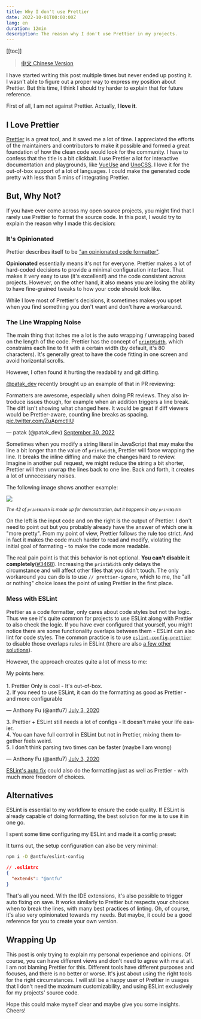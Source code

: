 ```yaml
---
title: Why I don't use Prettier
date: 2022-10-01T00:00:00Z
lang: en
duration: 12min
description: The reason why I don't use Prettier in my projects.
---
```


[[toc]]

> [中文 Chinese Version](/posts/why-not-prettier-zh)

I have started writing this post multiple times but never ended up posting it. I wasn't able to figure out a proper way to express my position about Prettier. But this time, I think I should try harder to explain that for future reference.

First of all, I am not against Prettier. Actually, **I love it**.

## I Love Prettier

[Prettier](https://prettier.io/) is a great tool, and it saved me a lot of time. I appreciated the efforts of the maintainers and contributors to make it possible and formed a great foundation of how the clean code would look for the community. I have to confess that the title is a bit clickbait. I use Prettier a lot for interactive documentation and playgrounds, like [VueUse](https://github.com/vueuse/vueuse/blob/c7dd1a48471d0a8b4f2b5a567baa12c24504eaee/scripts/utils.ts#L36-L46) and [UnoCSS](https://github.com/unocss/unocss/blob/7c332f235aff2045addb60c2668331a3ccfd1359/packages/inspector/client/composables/usePrettify.ts). I love it for the out-of-box support of a lot of languages. I could make the generated code pretty with less than 5 mins of integrating Prettier.

## But, Why Not?

If you have ever come across my open source projects, you might find that I rarely use Prettier to format the source code. In this post, I would try to explain the reason why I made this decision:

### It's Opinionated

Prettier describes itself to be ["an opinionated code formatter"](https://github.com/prettier/prettier).

**Opinionated** essentially means it's not for everyone. Prettier makes a lot of hard-coded decisions to provide a minimal configuration interface. That makes it very easy to use (it's excellent!) and the code consistent across projects. However, on the other hand, it also means you are losing the ability to have fine-grained tweaks to how your code should look like.

While I love most of Prettier's decisions, it sometimes makes you upset when you find something you don't want and don't have a workaround.

### The Line Wrapping Noise

The main thing that itches me a lot is the auto wrapping / unwrapping based on the length of the code. Prettier has the concept of [`printWidth`](https://prettier.io/docs/en/options.html#print-width), which constrains each line to fit with a certain width (by default, it's 80 characters). It's generally great to have the code fitting in one screen and avoid horizontal scrolls.

However, I often found it hurting the readability and git diffing.

[@patak_dev](https://twitter.com/patak_dev) recently brought up an example of that in PR reviewing:

<Tweet>
<p lang="en" dir="ltr">Formatters are awesome, especially when doing PR reviews. They also introduce issues though, for example when an addition triggers a line break. The diff isn&#39;t showing what changed here. It would be great if diff viewers would be Prettier-aware, counting line breaks as spacing. <a href="https://t.co/ZuApmctllU">pic.twitter.com/ZuApmctllU</a></p>&mdash; patak (@patak_dev) <a href="https://twitter.com/patak_dev/status/1575784199767859200?ref_src=twsrc%5Etfw">September 30, 2022</a>
</Tweet>

Sometimes when you modify a string literal in JavaScript that may make the line a bit longer than the value of `printwidth`, Prettier will force wrapping the line. It breaks the inline diffing and make the changes hard to review. Imagine in another pull request, we might reduce the string a bit shorter, Prettier will then unwrap the lines back to one line. Back and forth, it creates a lot of unnecessary noises.


The following image shows another example:

<a href="https://prettier.io/playground/#N4Igxg9gdgLgprEAuc0DOMAEBXNcBOamAvJgNoA6UmmwOe+AkgCZKYCMANPQVAIYBbOGwogAggBsAZgEs4mAMJ98QiTJh9RmAL6cqNOrgIs2AJm5H8-ISJABxGf0wAlCGgAWfKFt37aPJlZMAGYLBmthTFEAZXdsAHNMADk+ACNsHz1qf0sTTAAWMN5BSNFnPncBL0wAMXw+Bky-QwY8gFYiqxLbABU3d3kAGQBPbFSEJuyW4yCANk6I22iCeJkIZJkJCCllSYBdAG4qEE4QCAAHGDWoNGRQZXwIAHcABWUEW5Q+CSe+YdvTql6mAANZwGDREqDRxwZA7CR4QHAsEQ858MCOeLIGD4bBwU5wATjZjMODMQZeeLYPjxOA1CAqPgwK5QLFfbAwCAnEDuGACCQAdXc6jgaDRYDgyxu6hkADd1MNkOA0ACQI4GDAXvV4lU4d9ESAAFZoAAe0UxEjgAEVsBB4HqEfiQGjCAQlak0nAJNzzvhHDABTJmDB3Mh8uZnY88AL6uclb7RQRZbDTgBHW3wLUXT4gBoAWigcDJZO5+Dg6ZkZa1NN1SHhBrwAhk2NxTrQFutGdhdf1To0qUDwdDSAjOL4m0xCggAlrIFFbW5Rh6aU+9adsrxjCgpNg0TAfsuYm30Rgw0tDrw2m0QA" target="_blank">
<img src="/images/prettier-print-width.png" scale-110 block m="b--5!" />
</a>

<sup><em>The 42 of `printWidth` is made up for demonstration, but it happens in any `printWidth`</em></sup>

On the left is the input code and on the right is the output of Prettier. I don't need to point out but you probably already have the answer of which one is "more pretty". From my point of view, Prettier follows the rule too strict. And in fact it makes the code much harder to read and modify, violating the initial goal of formating - to make the code more readable.

The real pain point is that this behavior is not optional. **You can't disable it completely**([#3468](https://github.com/prettier/prettier/issues/3468)). Increasing the `printWidth` only delays the circumstance and will affect other files that you didn't touch. The only workaround you can do is to use `// prettier-ignore`, which to me, the "all or nothing" choice loses the point of using Prettier in the first place.

### Mess with ESLint

Prettier as a code formatter, only cares about code styles but not the logic. Thus we see it's quite common for projects to use ESLint along with Prettier to also check the logic. If you have ever configured that yourself, you might notice there are some functionality overlaps between them - ESLint can also lint for code styles. The common practice is to use [`eslint-config-prettier`](https://github.com/prettier/eslint-config-prettier) to disable those overlaps rules in ESLint (there are also [a few other solutions](https://prettier.io/docs/en/integrating-with-linters.html)).

However, the approach creates quite a lot of mess to me:

<Tweet conversation="none">
<p lang="en" dir="ltr">My points here:<br><br>1. Prettier Only is cool - It&#39;s out-of-box.<br>2. If you need to use ESLint, it can do the formatting as good as Prettier - and more configurable</p>&mdash; Anthony Fu (@antfu7) <a href="https://twitter.com/antfu7/status/1279149211523538944?ref_src=twsrc%5Etfw">July 3, 2020</a>
</Tweet>

<Tweet conversation="none">
<p lang="en" dir="ltr">3. Prettier + ESLint still needs a lot of configs - It doesn&#39;t make your life easier.<br>4. You can have full control in ESLint but not in Prettier, mixing them together feels weird.<br>5. I don&#39;t think parsing two times can be faster (maybe I am wrong)</p>&mdash; Anthony Fu (@antfu7) <a href="https://twitter.com/antfu7/status/1279149212974776320?ref_src=twsrc%5Etfw">July 3, 2020</a>
</Tweet>

[ESLint's auto fix](https://developer.ibm.com/articles/auto-fix-and-format-your-javascript-with-eslint/) could also do the formatting just as well as Prettier - with much more freedom of choices.

## Alternatives

ESLint is essential to my workflow to ensure the code quality. If ESLint is already capable of doing formatting, the best solution for me is to use it in one go.

I spent some time configuring my ESLint and made it a config preset:

<GitHubLink repo="antfu/eslint-config" name="@antfu/eslint-config" />

It turns out, the setup configuration can also be very minimal:

```bash
npm i -D @antfu/eslint-config
```
```json
// .eslintrc
{
  "extends": "@antfu"
}
```

That's all you need. With the IDE extensions, it's also possible to trigger auto fixing on save. It works similarly to Prettier but respects your choices when to break the lines, with many best practices of linting. Oh, of course, it's also very opinionated towards my needs. But maybe, it could be a good reference for you to create your own version.

## Wrapping Up

This post is only trying to explain my personal experience and opinions. Of course, you can have different views and don't need to agree with me at all. I am not blaming Prettier for this. Different tools have different purposes and focuses, and there is no better or worse. It's just about using the right tools for the right circumstances. I will still be a happy user of Prettier in usages that I don't need the maximum customizability, and using ESLint exclusively for my projects' source code.

Hope this could make myself clear and maybe give you some insights. Cheers!


